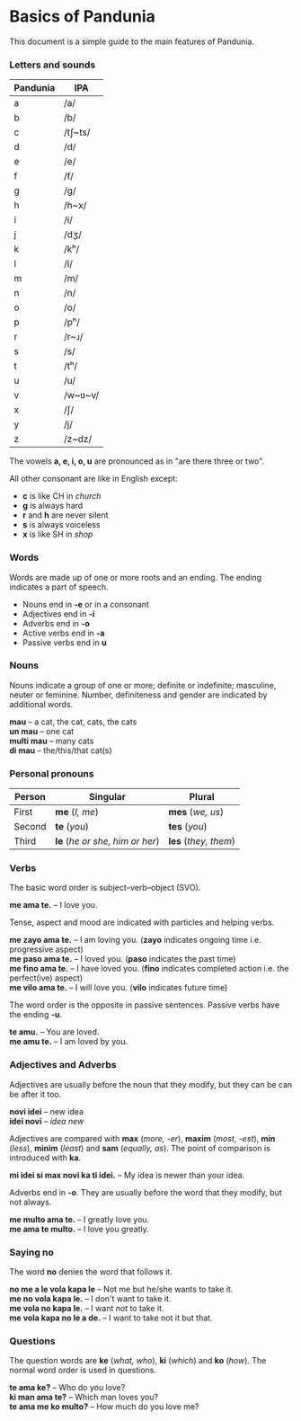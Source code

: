 # Basics of Pandunia

This document is a simple guide to the main features of Pandunia.


### Letters and sounds

| Pandunia | IPA |
|----------|-----|
| a | /a/ |
| b | /b/ |
| c | /tʃ\~ts/ |
| d | /d/ |
| e | /e/ |
| f | /f/ |
| g | /g/ |
| h | /h\~x/ |
| i | /i/ |
| j | /dʒ/ |
| k | /kʰ/ |
| l | /l/ |
| m | /m/ |
| n | /n/ |
| o | /o/ |
| p | /pʰ/ |
| r | /r~ɹ/ |
| s | /s/ |
| t | /tʰ/ |
| u | /u/ |
| v | /w\~ʋ\~v/ |
| x | /ʃ/ |
| y | /j/ |
| z | /z~dz/ |

The vowels **a, e, i, o, u** are pronounced as in "are there three or two".

All other consonant are like in English except:

- **c** is like CH in _church_
- **g** is always hard
- **r** and **h** are never silent
- **s** is always voiceless
- **x** is like SH in _shop_

### Words

Words are made up of one or more roots and an ending.
The ending indicates a part of speech.

- Nouns end in **-e** or in a consonant
- Adjectives end in **-i**
- Adverbs end in **-o**
- Active verbs end in **-a**
- Passive verbs end in **u**

### Nouns

Nouns indicate a group of one or more; definite or indefinite; masculine, neuter or feminine.
Number, definiteness and gender are indicated by additional words.

**mau**
– a cat, the cat, cats, the cats  
**un mau**
– one cat   
**multi mau**
– many cats  
**di mau**
– the/this/that cat(s)

### Personal pronouns

| Person | Singular                         | Plural                  |
|--------|----------------------------------|-------------------------|
| First  | **me** (_I, me_)                 | **mes** (_we, us_)      |
| Second | **te** (_you_)                   | **tes** (_you_)         |
| Third  | **le** (_he or she, him or her_) | **les** (_they, them_)  |

### Verbs

The basic word order is subject–verb–object (SVO).

**me ama te.**
– I love you.

Tense, aspect and mood are indicated with particles and helping verbs.

**me zayo ama te.**
– I am loving you.
(**zayo** indicates ongoing time i.e. progressive aspect)  
**me paso ama te.**
– I loved you.
(**paso** indicates the past time)  
**me fino ama te.**
– I have loved you.
(**fino** indicates completed action i.e. the perfect(ive) aspect)  
**me vilo ama te.**
– I will love you.
(**vilo** indicates future time)

The word order is the opposite in passive sentences.
Passive verbs have the ending **-u**.

**te amu.**
– You are loved.  
**me amu te.**
– I am loved by you.


### Adjectives and Adverbs

Adjectives are usually before the noun that they modify,
but they can be can be after it too.

**novi idei**
– new idea  
**idei novi**
– _idea new_

Adjectives are compared with
**max** (_more, -er_), **maxim** (_most, -est_),
**min** (_less_), **minim** (_least_) and **sam** (_equally, as_).
The point of comparison is introduced with **ka**.

**mi idei si max novi ka ti idei.**
– My idea is newer than your idea.

Adverbs end in **-o**.
They are usually before the word that they modify,
but not always.

**me multo ama te.**
– I greatly love you.  
**me ama te multo.**
– I love you greatly.


### Saying no

The word **no** denies the word that follows it.

**no me a le vola kapa le**
– Not me but he/she wants to take it.  
**me no vola kapa le.**
– I don't want to take it.  
**me vola no kapa le.**
– I want _not_ to take it.  
**me vola kapa no le a de.**
– I want to take not it but that.


### Questions

The question words are
**ke** (_what, who_), **ki** (_which_) and **ko** (_how_).
The normal word order is used in questions.

**te ama ke?**
– Who do you love?  
**ki man ama te?**
– Which man loves you?  
**te ama me ko multo?**
– How much do you love me?

